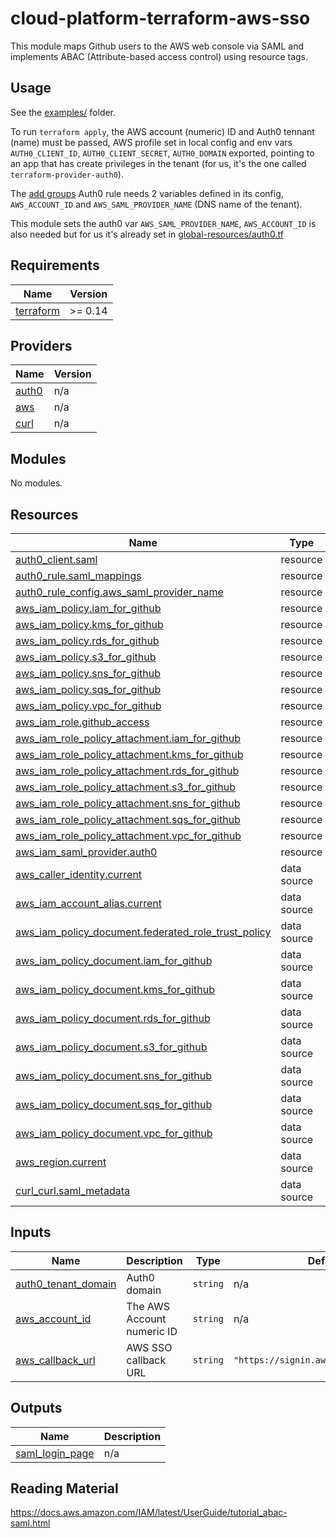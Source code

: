 # cloud-platform-terraform-aws-sso

This module maps Github users to the AWS web console via SAML and implements ABAC (Attribute-based access control) using resource tags.

## Usage

See the [examples/](examples/) folder.

To run `terraform apply`, the AWS account (numeric) ID and Auth0 tennant (name) must be passed, AWS profile set in local config and env vars `AUTH0_CLIENT_ID`, `AUTH0_CLIENT_SECRET`, `AUTH0_DOMAIN` exported, pointing to an app that has create privileges in the tenant (for us, it's the one called `terraform-provider-auth0`).

The [add groups](add-github-teams-to-saml-mappings.js) Auth0 rule needs 2 variables defined in its config, `AWS_ACCOUNT_ID` and `AWS_SAML_PROVIDER_NAME` (DNS name of the tenant).

This module sets the auth0 var `AWS_SAML_PROVIDER_NAME`, `AWS_ACCOUNT_ID` is also needed but for us it's already set in [global-resources/auth0.tf](https://github.com/ministryofjustice/cloud-platform-infrastructure/blob/main/terraform/global-resources/auth0.tf)

<!--- BEGIN_TF_DOCS --->
## Requirements

| Name | Version |
|------|---------|
| <a name="requirement_terraform"></a> [terraform](#requirement\_terraform) | >= 0.14 |

## Providers

| Name | Version |
|------|---------|
| <a name="provider_auth0"></a> [auth0](#provider\_auth0) | n/a |
| <a name="provider_aws"></a> [aws](#provider\_aws) | n/a |
| <a name="provider_curl"></a> [curl](#provider\_curl) | n/a |

## Modules

No modules.

## Resources

| Name | Type |
|------|------|
| [auth0_client.saml](https://registry.terraform.io/providers/auth0/auth0/latest/docs/resources/client) | resource |
| [auth0_rule.saml_mappings](https://registry.terraform.io/providers/auth0/auth0/latest/docs/resources/rule) | resource |
| [auth0_rule_config.aws_saml_provider_name](https://registry.terraform.io/providers/auth0/auth0/latest/docs/resources/rule_config) | resource |
| [aws_iam_policy.iam_for_github](https://registry.terraform.io/providers/hashicorp/aws/latest/docs/resources/iam_policy) | resource |
| [aws_iam_policy.kms_for_github](https://registry.terraform.io/providers/hashicorp/aws/latest/docs/resources/iam_policy) | resource |
| [aws_iam_policy.rds_for_github](https://registry.terraform.io/providers/hashicorp/aws/latest/docs/resources/iam_policy) | resource |
| [aws_iam_policy.s3_for_github](https://registry.terraform.io/providers/hashicorp/aws/latest/docs/resources/iam_policy) | resource |
| [aws_iam_policy.sns_for_github](https://registry.terraform.io/providers/hashicorp/aws/latest/docs/resources/iam_policy) | resource |
| [aws_iam_policy.sqs_for_github](https://registry.terraform.io/providers/hashicorp/aws/latest/docs/resources/iam_policy) | resource |
| [aws_iam_policy.vpc_for_github](https://registry.terraform.io/providers/hashicorp/aws/latest/docs/resources/iam_policy) | resource |
| [aws_iam_role.github_access](https://registry.terraform.io/providers/hashicorp/aws/latest/docs/resources/iam_role) | resource |
| [aws_iam_role_policy_attachment.iam_for_github](https://registry.terraform.io/providers/hashicorp/aws/latest/docs/resources/iam_role_policy_attachment) | resource |
| [aws_iam_role_policy_attachment.kms_for_github](https://registry.terraform.io/providers/hashicorp/aws/latest/docs/resources/iam_role_policy_attachment) | resource |
| [aws_iam_role_policy_attachment.rds_for_github](https://registry.terraform.io/providers/hashicorp/aws/latest/docs/resources/iam_role_policy_attachment) | resource |
| [aws_iam_role_policy_attachment.s3_for_github](https://registry.terraform.io/providers/hashicorp/aws/latest/docs/resources/iam_role_policy_attachment) | resource |
| [aws_iam_role_policy_attachment.sns_for_github](https://registry.terraform.io/providers/hashicorp/aws/latest/docs/resources/iam_role_policy_attachment) | resource |
| [aws_iam_role_policy_attachment.sqs_for_github](https://registry.terraform.io/providers/hashicorp/aws/latest/docs/resources/iam_role_policy_attachment) | resource |
| [aws_iam_role_policy_attachment.vpc_for_github](https://registry.terraform.io/providers/hashicorp/aws/latest/docs/resources/iam_role_policy_attachment) | resource |
| [aws_iam_saml_provider.auth0](https://registry.terraform.io/providers/hashicorp/aws/latest/docs/resources/iam_saml_provider) | resource |
| [aws_caller_identity.current](https://registry.terraform.io/providers/hashicorp/aws/latest/docs/data-sources/caller_identity) | data source |
| [aws_iam_account_alias.current](https://registry.terraform.io/providers/hashicorp/aws/latest/docs/data-sources/iam_account_alias) | data source |
| [aws_iam_policy_document.federated_role_trust_policy](https://registry.terraform.io/providers/hashicorp/aws/latest/docs/data-sources/iam_policy_document) | data source |
| [aws_iam_policy_document.iam_for_github](https://registry.terraform.io/providers/hashicorp/aws/latest/docs/data-sources/iam_policy_document) | data source |
| [aws_iam_policy_document.kms_for_github](https://registry.terraform.io/providers/hashicorp/aws/latest/docs/data-sources/iam_policy_document) | data source |
| [aws_iam_policy_document.rds_for_github](https://registry.terraform.io/providers/hashicorp/aws/latest/docs/data-sources/iam_policy_document) | data source |
| [aws_iam_policy_document.s3_for_github](https://registry.terraform.io/providers/hashicorp/aws/latest/docs/data-sources/iam_policy_document) | data source |
| [aws_iam_policy_document.sns_for_github](https://registry.terraform.io/providers/hashicorp/aws/latest/docs/data-sources/iam_policy_document) | data source |
| [aws_iam_policy_document.sqs_for_github](https://registry.terraform.io/providers/hashicorp/aws/latest/docs/data-sources/iam_policy_document) | data source |
| [aws_iam_policy_document.vpc_for_github](https://registry.terraform.io/providers/hashicorp/aws/latest/docs/data-sources/iam_policy_document) | data source |
| [aws_region.current](https://registry.terraform.io/providers/hashicorp/aws/latest/docs/data-sources/region) | data source |
| [curl_curl.saml_metadata](https://registry.terraform.io/providers/anschoewe/curl/latest/docs/data-sources/curl) | data source |

## Inputs

| Name | Description | Type | Default | Required |
|------|-------------|------|---------|:--------:|
| <a name="input_auth0_tenant_domain"></a> [auth0\_tenant\_domain](#input\_auth0\_tenant\_domain) | Auth0 domain | `string` | n/a | yes |
| <a name="input_aws_account_id"></a> [aws\_account\_id](#input\_aws\_account\_id) | The AWS Account numeric ID | `string` | n/a | yes |
| <a name="input_aws_callback_url"></a> [aws\_callback\_url](#input\_aws\_callback\_url) | AWS SSO callback URL | `string` | `"https://signin.aws.amazon.com/saml"` | no |

## Outputs

| Name | Description |
|------|-------------|
| <a name="output_saml_login_page"></a> [saml\_login\_page](#output\_saml\_login\_page) | n/a |

<!--- END_TF_DOCS --->

## Reading Material

https://docs.aws.amazon.com/IAM/latest/UserGuide/tutorial_abac-saml.html
